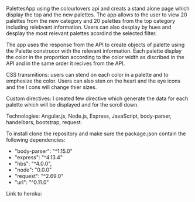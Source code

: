PalettesApp using the colourlovers api and creats a stand alone page which display the top and the new palettes.
The app allows to the user to view 20 palettes from the new category and 20 palettes from the top category including relebvant information.
Users can also desplay by hues and desplay the most relevant palettes acordind the selected filter.

The app uses the response from the API to create objects of palette using the Palette construcor with the relevant information.
Each palette display the color in the proportion according to the color width as discribed in the API and in the same order it recives from the API.

CSS transmitions: users can stend on each color in a palette and to emphesize the color. Users can also sten on the heart and the eye 
icons and the I cons will change thier sizes.

Custom directives: I created few directive which generate the data for each palette which will be displayed and for the scroll down.

Technologies: Angular.js, Node.js, Express, JavaScript, body-parser, handelbars, bootstrap, request.

To install clone the repository and make sure the package.json contain the following dependencies:
* "body-parser": "^1.15.0"
* "express": "^4.13.4"
* "hbs": "^4.0.0",
*  "node": "0.0.0"
*  "request": "^2.69.0"
*  "url": "^0.11.0"


Link to heroku: 

